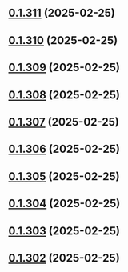 ## [0.1.311](https://github.com/binary-braids/terraform-oracle/compare/v0.1.310...v0.1.311) (2025-02-25)



## [0.1.310](https://github.com/binary-braids/terraform-oracle/compare/v0.1.309...v0.1.310) (2025-02-25)



## [0.1.309](https://github.com/binary-braids/terraform-oracle/compare/v0.1.308...v0.1.309) (2025-02-25)



## [0.1.308](https://github.com/binary-braids/terraform-oracle/compare/v0.1.307...v0.1.308) (2025-02-25)



## [0.1.307](https://github.com/binary-braids/terraform-oracle/compare/v0.1.306...v0.1.307) (2025-02-25)



## [0.1.306](https://github.com/binary-braids/terraform-oracle/compare/v0.1.305...v0.1.306) (2025-02-25)



## [0.1.305](https://github.com/binary-braids/terraform-oracle/compare/v0.1.304...v0.1.305) (2025-02-25)



## [0.1.304](https://github.com/binary-braids/terraform-oracle/compare/v0.1.303...v0.1.304) (2025-02-25)



## [0.1.303](https://github.com/binary-braids/terraform-oracle/compare/v0.1.302...v0.1.303) (2025-02-25)



## [0.1.302](https://github.com/binary-braids/terraform-oracle/compare/v0.1.301...v0.1.302) (2025-02-25)



